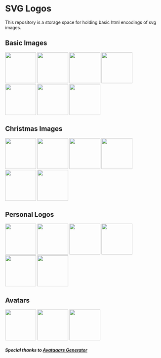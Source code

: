 # SVG Logos

This repository is a storage space for holding basic html encodings of svg images.

## Basic Images
<div>
  <img src="https://github.com/cgrundman/svg-logos/blob/main/Basic Shapes/circle.png" height=100 />
  <img src="https://github.com/cgrundman/svg-logos/blob/main/Basic Shapes/ellipse.png" height=100 />
  <img src="https://github.com/cgrundman/svg-logos/blob/main/Basic Shapes/line.png" height=100 />
  <img src="https://github.com/cgrundman/svg-logos/blob/main/Basic Shapes/path.png" height=100 />
  <img src="https://github.com/cgrundman/svg-logos/blob/main/Basic Shapes/polygon.png" height=100 />
  <img src="https://github.com/cgrundman/svg-logos/blob/main/Basic Shapes/polyline.png" height=100 />
  <img src="https://github.com/cgrundman/svg-logos/blob/main/Basic Shapes/rectangle.png" height=100 />
</div>

## Christmas Images
<div>
  <img src="https://github.com/cgrundman/svg-logos/blob/main/Christmas/christmas_tree.png" height=100 />
  <img src="https://github.com/cgrundman/svg-logos/blob/main/Christmas/gingerbread_man.png" height=100 />
  <img src="https://github.com/cgrundman/svg-logos/blob/main/Christmas/ornament.png" height=100 />
  <img src="https://github.com/cgrundman/svg-logos/blob/main/Christmas/snowflake.png" height=100 />
  <img src="https://github.com/cgrundman/svg-logos/blob/main/Christmas/star.png" height=100 />
  <img src="https://github.com/cgrundman/svg-logos/blob/main/Christmas/winter_wonderland.png" height=100 />
</div>

## Personal Logos
<div>
  <img src="https://github.com/cgrundman/svg-logos/blob/main/Logos/mechanical.png" height=100 />
  <img src="https://github.com/cgrundman/svg-logos/blob/main/Logos/electrical.png" height=100 />
  <img src="https://github.com/cgrundman/svg-logos/blob/main/Logos/programming.png" height=100 />
  <img src="https://github.com/cgrundman/svg-logos/blob/main/Logos/project_management.png" height=100 />
  <img src="https://github.com/cgrundman/svg-logos/blob/main/Logos/leaf_disease.png" height=100 />
  <img src="https://github.com/cgrundman/svg-logos/blob/main/Logos/computer_vision.png" height=100 />
</div>

## Avatars
<div>
  <img src="https://github.com/cgrundman/svg-logos/blob/main/Avatars/professional.png" height=100 />
  <img src="https://github.com/cgrundman/svg-logos/blob/main/Avatars/relaxed.png" height=100 />
  <img src="https://github.com/cgrundman/svg-logos/blob/main/Avatars/casual.png" height=100 />
</div>

##### Special thanks to [Avataaars Generator](https://getavataaars.com/)
